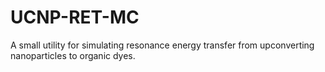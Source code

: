 # UCNP-RET-MC
A small utility for simulating resonance energy transfer from upconverting nanoparticles to organic dyes.
